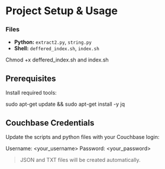 
# Project Setup & Usage


### Files

* **Python:** `extract2.py`, `string.py`
* **Shell:** `deffered_index.sh`, `index.sh`

Chmod +x deffered_index.sh and index.sh


## Prerequisites

Install required tools:

sudo apt-get update && sudo apt-get install -y jq

## Couchbase Credentials

Update the scripts and python files  with your Couchbase login:


Username: <your_username>
Password: <your_password>


> JSON and TXT files will be created automatically.

